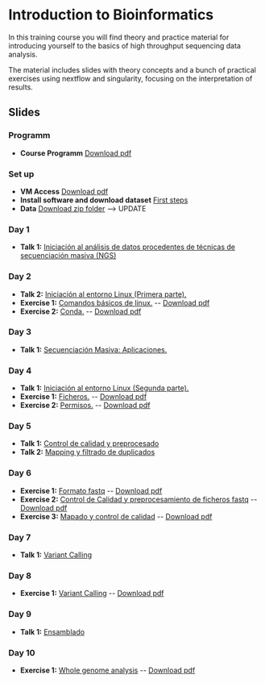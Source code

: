 # Introduction to Bioinformatics

In this training course you will find theory and practice material for introducing yourself to the basics of high throughput sequencing data analysis.

The material includes slides with theory concepts and a bunch of practical exercises using nextflow and singularity, focusing on the interpretation of results.

## Slides
### Programm
- **Course Programm** [Download pdf](slides/course_program.pdf)

### Set up
- **VM Access** [Download pdf](slides/tutorial_access_VirtualMachine.pdf)
- **Install software and download dataset** [First steps](exercises/00_setup/00_SetUp.md)
- **Data** [Download zip folder]() --> UPDATE
### Day 1
- **Talk 1:** [Iniciación al análisis de datos procedentes de técnicas de secuenciación masiva (NGS)](slides/00_intro01_sequencing.pdf)

### Day 2
- **Talk 2:** [Iniciación al entorno Linux (Primera parte).](slides/01_intro03_linux.pdf)
- **Exercise 1:** [Comandos básicos de linux.](exercises/01_handson_linux/handson_linux1_BasicCommands.md) -- [Download pdf](exercises/01_handson_linux/handson_linux1_BasicCommands.pdf)
- **Exercise 2:** [Conda.](exercises/01_handson_linux/handson_linux2_Conda.md) -- [Download pdf](exercises/01_handson_linux/handson_linux2_Conda.pdf)

### Day 3
- **Talk 1:** [Secuenciación Masiva: Aplicaciones.](slides/00_intro01_application.pdf)

### Day 4
- **Talk 1:** [Iniciación al entorno Linux (Segunda parte).](slides/01_intro03_linux.pdf)
- **Exercise 1:** [Ficheros.](exercises/01_handson_linux/handson_linux3_FileSystem.md) -- [Download pdf](exercises/01_handson_linux/handson_linux3_FileSystem.pdf)
- **Exercise 2:** [Permisos.](exercises/01_handson_linux/handson_linux4_Permissions.md) -- [Download pdf](exercises/01_handson_linux/handson_linux4_Permissions.pdf)

### Day 5
- **Talk 1:** [Control de calidad y preprocesado](slides/02_steps_preprocessing_qc.pdf)
- **Talk 2:** [Mapping y filtrado de duplicados](slides/03_steps_mapping_qc.pdf)

### Day 6
- **Exercise 1:** [Formato fastq](exercises/02_handson_preprocessing/handson_fastq_format.md) -- [Download pdf](exercises/02_handson_preprocessing/handson_fastq_format.pdf)
- **Exercise 2:** [Control de Calidad y preprocesamiento de ficheros fastq](exercises/02_handson_preprocessing/handson_preprocessing.md) -- [Download pdf](exercises/02_handson_preprocessing/handson_preprocessing.pdf)
- **Exercise 3:** [Mapado y control de calidad](exercises/03_handson_mapping/handson_mapado.md) -- [Download pdf](exercises/03_handson_mapping/handson_mapado.pdf)

### Day 7
- **Talk 1:** [Variant Calling](slides/04_steps_variant_calling.pdf)

### Day 8
- **Exercise 1:** [Variant Calling](exercises/day4/handson_dia4_1_variantcalling_2019.md) -- [Download pdf](exercises/day4/handson_dia4_1_variantcalling_2019.pdf)

### Day 9
- **Talk 1:** [Ensamblado](slides/05_steps_assembly.pdf)

### Day 10
- **Exercise 1:** [Whole genome analysis](exercises/day5/handson_dia5_1_variantcalling_2019.md) -- [Download pdf](exercises/day5/handson_dia5_1_variantcalling_2019.pdf)
